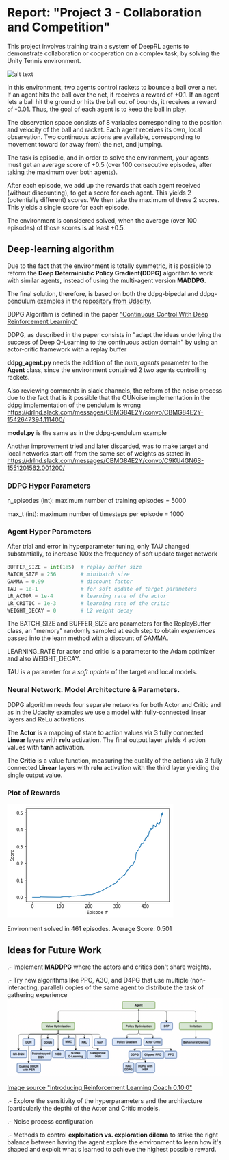 [//]: # (Image References)
[image1]: https://user-images.githubusercontent.com/10624937/42135623-e770e354-7d12-11e8-998d-29fc74429ca2.gif "Trained Agent"
[image2]: ./descarga.png "Visualization"
[image3]: ./Screen-Shot-2018-08-29-at-17.31.26-1024x372.png "DRLA"



# Report: "Project 3 - Collaboration and Competition"

This project involves training train a system of DeepRL agents to demonstrate collaboration or cooperation on a complex task, by solving the Unity Tennis environment.

![alt text][image1]

In this environment, two agents control rackets to bounce a ball over a net. If an agent hits the ball over the net, it receives a reward of +0.1. If an agent lets a ball hit the ground or hits the ball out of bounds, it receives a reward of -0.01. Thus, the goal of each agent is to keep the ball in play.

The observation space consists of 8 variables corresponding to the position and velocity of the ball and racket. Each agent receives its own, local observation. Two continuous actions are available, corresponding to movement toward (or away from) the net, and jumping.

The task is episodic, and in order to solve the environment, your agents must get an average score of +0.5 (over 100 consecutive episodes, after taking the maximum over both agents).

After each episode, we add up the rewards that each agent received (without discounting), to get a score for each agent. This yields 2 (potentially different) scores. We then take the maximum of these 2 scores. This yields a single score for each episode.

The environment is considered solved, when the average (over 100 episodes) of those scores is at least +0.5.


## Deep-learning algorithm

Due to the fact that the environment is totally symmetric, it is possible to reform the **Deep Deterministic Policy Gradient(DDPG)** algorithm to work with similar agents, instead of using the multi-agent version **MADDPG**.

The final solution, therefore, is based on both the ddpg-bipedal and ddpg-pendulum examples in the [repository from Udacity](https://github.com/udacity/deep-reinforcement-learning).

DDPG Algorithm is defined in the paper ["Continuous Control With Deep Reinforcement Learning"](https://arxiv.org/pdf/1509.02971.pdf)

DDPG, as described in the paper consists in "adapt the ideas underlying the success of Deep Q-Learning to the continuous action domain" by using an actor-critic framework with a replay buffer

**ddpg_agent.py** needs the addition of the *num_agents* parameter to the **Agent** class, since the environment contained 2 two agents controlling rackets.

Also reviewing comments in slack channels, the reform of the noise process due to the fact that is it possible that the OUNoise  implementation in the ddpg implementation of the pendulum is wrong https://drlnd.slack.com/messages/CBMG84E2Y/convo/CBMG84E2Y-1542647394.111400/

**model.py** is the same as in the ddpg-pendulum example 

Another improvement tried and later discarded, was to make target and local networks start off from the same set of weights as stated in https://drlnd.slack.com/messages/CBMG84E2Y/convo/C9KU4GN6S-1551201562.001200/

### DDPG Hyper Parameters

n_episodes (int): maximum number of training episodes = 5000

max_t (int): maximum number of timesteps per episode = 1000


### Agent Hyper Parameters

After trial and error in hyperparameter tuning, only TAU changed substantially, to increase 100x the frequency of soft update target network

```python
BUFFER_SIZE = int(1e5)  # replay buffer size
BATCH_SIZE = 256        # minibatch size
GAMMA = 0.99            # discount factor
TAU = 1e-1              # for soft update of target parameters
LR_ACTOR = 1e-4         # learning rate of the actor 
LR_CRITIC = 1e-3        # learning rate of the critic
WEIGHT_DECAY = 0        # L2 weight decay
```
The BATCH_SIZE and BUFFER_SIZE are parameters for the ReplayBuffer class, an "memory" randomly sampled at each step to obtain _experiences_ passed into the learn method with a discount of GAMMA.

LEARNING_RATE for actor and critic is a parameter to the Adam optimizer and also WEIGHT_DECAY.

TAU is a parameter for a _soft update_ of the target and local models. 

### Neural Network. Model Architecture & Parameters.

DDPG algorithm needs four separate networks for both Actor and Critic and as in the Udacity examples we use a model with fully-connected linear layers and ReLu activations. 

The **Actor** is a mapping of state to action values via 3 fully connected **Linear** layers with **relu** activation. The final output layer yields 4 action values with **tanh** activation. 

The **Critic** is a value function, measuring the quality of the actions via 3 fully connected **Linear** layers with **relu** activation with the third layer yielding the single output value.


### Plot of Rewards

![alt text][image2]

Environment solved in 461 episodes. Average Score: 0.501

## Ideas for Future Work

.- Implement **MADDPG** where the actors and critics don't share weights.

.- Try new algorithms like PPO, A3C, and D4PG that use multiple (non-interacting, parallel) copies of the same agent to distribute the task of gathering experience
![alt text][image3]

[Image source "Introducing Reinforcement Learning Coach 0.10.0"](https://www.intel.ai/introducing-reinforcement-learning-coach-0-10-0/#gs.qmrSG6tZ)

.- Explore the sensitivity of the hyperparameters and the architecture (particularly the depth) of the Actor and Critic models.

.- Noise process configuration

.- Methods to control **exploitation vs. exploration dilema** to strike the right balance between having the agent explore the environment to learn how it's shaped and exploit what's learned to achieve the highest possible reward.







